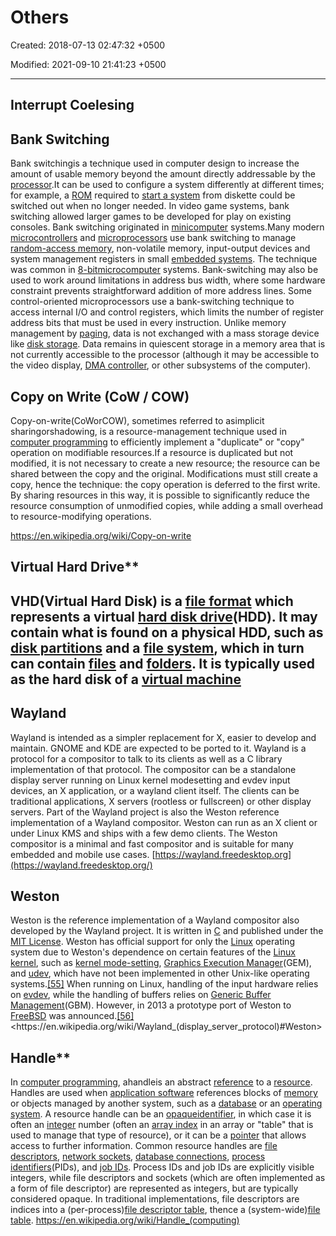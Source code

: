 # Others

Created: 2018-07-13 02:47:32 +0500

Modified: 2021-09-10 21:41:23 +0500

---

## Interrupt Coelesing

## Bank Switching

Bank switchingis a technique used in computer design to increase the amount of usable memory beyond the amount directly addressable by the [processor](https://en.wikipedia.org/wiki/Microprocessor).It can be used to configure a system differently at different times; for example, a [ROM](https://en.wikipedia.org/wiki/Read-only_memory) required to [start a system](https://en.wikipedia.org/wiki/Booting) from diskette could be switched out when no longer needed. In video game systems, bank switching allowed larger games to be developed for play on existing consoles.
Bank switching originated in [minicomputer](https://en.wikipedia.org/wiki/Minicomputer) systems.Many modern [microcontrollers](https://en.wikipedia.org/wiki/Microcontroller) and [microprocessors](https://en.wikipedia.org/wiki/Microprocessor) use bank switching to manage [random-access memory](https://en.wikipedia.org/wiki/Random-access_memory), non-volatile memory, input-output devices and system management registers in small [embedded systems](https://en.wikipedia.org/wiki/Embedded_system). The technique was common in [8-bit](https://en.wikipedia.org/wiki/8-bit)[microcomputer](https://en.wikipedia.org/wiki/Microcomputer) systems. Bank-switching may also be used to work around limitations in address bus width, where some hardware constraint prevents straightforward addition of more address lines. Some control-oriented microprocessors use a bank-switching technique to access internal I/O and control registers, which limits the number of register address bits that must be used in every instruction.
Unlike memory management by [paging](https://en.wikipedia.org/wiki/Paging), data is not exchanged with a mass storage device like [disk storage](https://en.wikipedia.org/wiki/Disk_storage). Data remains in quiescent storage in a memory area that is not currently accessible to the processor (although it may be accessible to the video display, [DMA controller](https://en.wikipedia.org/wiki/Direct_memory_access), or other subsystems of the computer).

## Copy on Write (CoW / COW)

Copy-on-write(CoWorCOW), sometimes referred to asimplicit sharingorshadowing, is a resource-management technique used in [computer programming](https://en.wikipedia.org/wiki/Computer_programming) to efficiently implement a "duplicate" or "copy" operation on modifiable resources.If a resource is duplicated but not modified, it is not necessary to create a new resource; the resource can be shared between the copy and the original. Modifications must still create a copy, hence the technique: the copy operation is deferred to the first write. By sharing resources in this way, it is possible to significantly reduce the resource consumption of unmodified copies, while adding a small overhead to resource-modifying operations.

<https://en.wikipedia.org/wiki/Copy-on-write>

## Virtual Hard Drive**

## VHD(Virtual Hard Disk) is a [file format](https://en.wikipedia.org/wiki/File_format) which represents a virtual [hard disk drive](https://en.wikipedia.org/wiki/Hard_disk_drive)(HDD). It may contain what is found on a physical HDD, such as [disk partitions](https://en.wikipedia.org/wiki/Disk_partition) and a [file system](https://en.wikipedia.org/wiki/File_system), which in turn can contain [files](https://en.wikipedia.org/wiki/Computer_file) and [folders](https://en.wikipedia.org/wiki/Folder_(computing)). It is typically used as the hard disk of a [virtual machine](https://en.wikipedia.org/wiki/Virtual_machine)

## Wayland

Wayland is intended as a simpler replacement for X, easier to develop and maintain. GNOME and KDE are expected to be ported to it.
Wayland is a protocol for a compositor to talk to its clients as well as a C library implementation of that protocol. The compositor can be a standalone display server running on Linux kernel modesetting and evdev input devices, an X application, or a wayland client itself. The clients can be traditional applications, X servers (rootless or fullscreen) or other display servers.
Part of the Wayland project is also the Weston reference implementation of a Wayland compositor. Weston can run as an X client or under Linux KMS and ships with a few demo clients. The Weston compositor is a minimal and fast compositor and is suitable for many embedded and mobile use cases.
[https://wayland.freedesktop.org](https://wayland.freedesktop.org/)

## Weston

Weston is the reference implementation of a Wayland compositor also developed by the Wayland project. It is written in [C](https://en.wikipedia.org/wiki/C_(programming_language)) and published under the [MIT License](https://en.wikipedia.org/wiki/MIT_License). Weston has official support for only the [Linux](https://en.wikipedia.org/wiki/Linux) operating system due to Weston's dependence on certain features of the [Linux kernel](https://en.wikipedia.org/wiki/Linux_kernel), such as [kernel mode-setting](https://en.wikipedia.org/wiki/KMS_driver), [Graphics Execution Manager](https://en.wikipedia.org/wiki/Graphics_Execution_Manager)(GEM), and [udev](https://en.wikipedia.org/wiki/Udev), which have not been implemented in other Unix-like operating systems.[[55]](https://en.wikipedia.org/wiki/Wayland_(display_server_protocol)#cite_note-wayland_README-55) When running on Linux, handling of the input hardware relies on [evdev](https://en.wikipedia.org/wiki/Evdev), while the handling of buffers relies on [Generic Buffer Management](https://en.wikipedia.org/wiki/Generic_Buffer_Management)(GBM). However, in 2013 a prototype port of Weston to [FreeBSD](https://en.wikipedia.org/wiki/FreeBSD) was announced.[[56]](https://en.wikipedia.org/wiki/Wayland_(display_server_protocol)#cite_note-Larabel_2013_freebsd-56)
<https://en.wikipedia.org/wiki/Wayland_(display_server_protocol)#Weston>

## Handle**

In [computer programming](https://en.wikipedia.org/wiki/Computer_programming), ahandleis an abstract [reference](https://en.wikipedia.org/wiki/Reference_(computer_science)) to a [resource](https://en.wikipedia.org/wiki/System_resource). Handles are used when [application software](https://en.wikipedia.org/wiki/Application_software) references blocks of [memory](https://en.wikipedia.org/wiki/Memory_(computing)) or objects managed by another system, such as a [database](https://en.wikipedia.org/wiki/Database) or an [operating system](https://en.wikipedia.org/wiki/Operating_system). A resource handle can be an [opaque](https://en.wikipedia.org/wiki/Opaque_data_type)[identifier](https://en.wikipedia.org/wiki/Identifier), in which case it is often an [integer](https://en.wikipedia.org/wiki/Integer) number (often an [array index](https://en.wikipedia.org/wiki/Array_index) in an array or "table" that is used to manage that type of resource), or it can be a [pointer](https://en.wikipedia.org/wiki/Pointer_(computer_programming)) that allows access to further information.
Common resource handles are [file descriptors](https://en.wikipedia.org/wiki/File_descriptor), [network sockets](https://en.wikipedia.org/wiki/Network_socket), [database connections](https://en.wikipedia.org/wiki/Database_connection), [process identifiers](https://en.wikipedia.org/wiki/Process_identifier)(PIDs), and [job IDs](https://en.wikipedia.org/wiki/Job_ID). Process IDs and job IDs are explicitly visible integers, while file descriptors and sockets (which are often implemented as a form of file descriptor) are represented as integers, but are typically considered opaque. In traditional implementations, file descriptors are indices into a (per-process)[file descriptor table](https://en.wikipedia.org/wiki/File_descriptor_table), thence a (system-wide)[file table](https://en.wikipedia.org/wiki/File_table).
<https://en.wikipedia.org/wiki/Handle_(computing)>
